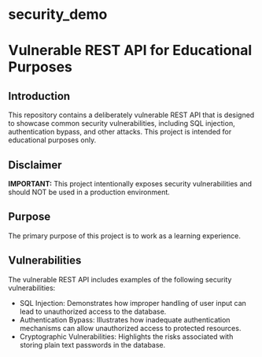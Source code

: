# security_demo

# Vulnerable REST API for Educational Purposes

## Introduction

This repository contains a deliberately vulnerable REST API that is designed to showcase common security vulnerabilities, including SQL injection, authentication bypass, and other attacks. This project is intended for educational purposes only.

## Disclaimer

**IMPORTANT:** This project intentionally exposes security vulnerabilities and should NOT be used in a production environment.

## Purpose

The primary purpose of this project is to work as a learning experience.

## Vulnerabilities

The vulnerable REST API includes examples of the following security vulnerabilities:

- SQL Injection: Demonstrates how improper handling of user input can lead to unauthorized access to the database.
- Authentication Bypass: Illustrates how inadequate authentication mechanisms can allow unauthorized access to protected resources.
- Cryptographic Vulnerabilities: Highlights the risks associated with storing plain text passwords in the database.
